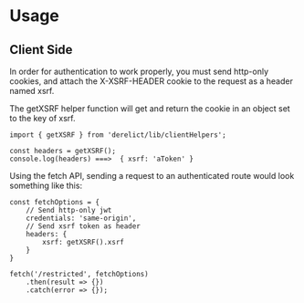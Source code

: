 # Usage

## Client Side

In order for authentication to work properly, you must send http-only cookies, and attach the X-XSRF-HEADER cookie to the request as a header named xsrf.

The getXSRF helper function will get and return the cookie in an object set to the key of xsrf.

```
import { getXSRF } from 'derelict/lib/clientHelpers';

const headers = getXSRF();
console.log(headers) ===>  { xsrf: 'aToken' }
```

Using the fetch API, sending a request to an authenticated route would look something like this:

```
const fetchOptions = {
    // Send http-only jwt
    credentials: 'same-origin',
    // Send xsrf token as header
    headers: {
        xsrf: getXSRF().xsrf
    }
}

fetch('/restricted', fetchOptions)
    .then(result => {})
    .catch(error => {});
```

